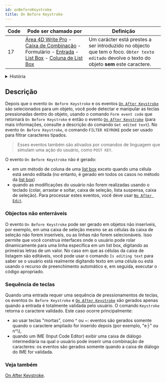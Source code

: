 ```yaml
---
id: onBeforeKeystroke
title: On Before Keystroke
---
```


| Code | Pode ser chamado por                                                                                                                                                                                                                                                                            | Definição                                                                                                                                                                     |
| ---- | ----------------------------------------------------------------------------------------------------------------------------------------------------------------------------------------------------------------------------------------------------------------------------------------------- | ----------------------------------------------------------------------------------------------------------------------------------------------------------------------------- |
| 17   | [Área 4D Write Pro](FormObjects/writeProArea_overview) - [Caixa de Combinação](FormObjects/comboBox_overview.md) - Formulário - [Entrada](FormObjects/input_overview.md) - [List Box](FormObjects/listbox_overview.md) - [Coluna de List Box](FormObjects/listbox_overview.md#list-box-columns) | Um carácter está prestes a ser introduzido no objecto que tem o foco. `Obter texto editado` devolve o texto do objeto **sem** este caractere. |

<details><summary>História</summary>

| Release | Mudanças                                                                               |
| ------- | -------------------------------------------------------------------------------------- |
| 18 R5   | - Support in non-enterable list boxes- The event is now triggered after IME validation |

</details>

## Descrição

Depois que o evento `On Before Keystroke` e os eventos [`On After Keystroke`](onAfterKeystroke.md) são selecionados para um objeto, você pode detectar e manipular as teclas pressionadas dentro do objeto, usando o comando `Form event code` que retornará `On Before Keystroke` e então o evento [`On After Keystroke`](onAfterKeystroke.md) (para mais informações, consulte a descrição do comando `Get edited text`). No evento `On Before Keystroke`, o comando `FILTER KEYROKE` pode ser usado para filtrar caracteres tipados.

> Esses eventos também são ativados por comandos de linguagem que simulam uma ação do usuário, como `POST KEY`.

O evento `On Before Keystroke` não é gerado:

- em um método de coluna de uma [list box](FormObjects/listbox_overview.md#list-box-columns) exceto quando uma célula está sendo editada (no entanto, é gerado em todos os casos no método da [list box](FormObjects/listbox_overview.md))
- quando as modificações do usuário não forem realizadas usando o teclado (colar, arrastar e soltar, caixa de seleção, lista suspensa, caixa de seleção). Para processar estes eventos, você deve usar [`No After Edit`](onAfterEdit.md).

### Objectos não enterráveis

O evento `On Before Keystroke` pode ser gerado em objetos não inseríveis, por exemplo, em uma caixa de seleção mesmo se as células da caixa de seleção não forem inseríveis, ou as linhas não forem selecionáveis. Isso permite que você construa interfaces onde o usuário pode rolar dinamicamente para uma linha específica em um list box, digitando as primeiras letras de um valor. No caso em que as células da caixa de listagem são editáveis, você pode usar o comando `Is editing text` para saber se o usuário está realmente digitando texto em uma célula ou está usando o recurso de preenchimento automático e, em seguida, executar o código apropriado.

### Sequência de teclas

Quando uma entrada requer uma sequência de pressionamentos de teclas, os eventos `On Before Keystroke` e [`On After Keystroke`](onAfterKeystroke.md) são gerados apenas quando a entrada é totalmente validada pelo usuário. O comando `Keystroke` retorna o caractere validado. Este caso ocorre principalmente:

- ao usar teclas "mortas", como ^ ou ~: eventos são gerados somente quando o caractere ampliado for inserido depois (por exemplo, "e├" ou n^\\),
- quando um IME (Input Code Editor) exibir uma caixa de diálogo intermediária na qual o usuário pode inserir uma combinação de caracteres: os eventos são gerados somente quando a caixa de diálogo do IME for validada.

### Veja também

[On After Keystroke](onAfterKeystroke.md).
